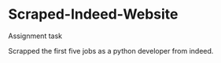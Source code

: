 # Scraped-Indeed-Website
Assignment task

Scrapped the first five jobs as a python developer from indeed.
